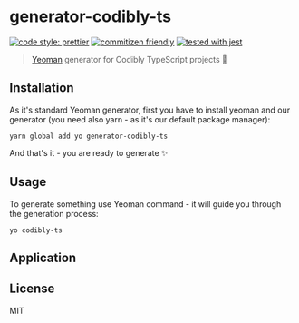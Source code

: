 # generator-codibly-ts

[![code style: prettier](https://img.shields.io/badge/code_style-prettier-ff69b4.svg)](https://github.com/prettier/prettier)
[![commitizen friendly](https://img.shields.io/badge/commitizen-friendly-brightgreen.svg)](http://commitizen.github.io/cz-cli/)
[![tested with jest](https://img.shields.io/badge/tested_with-jest-99424f.svg)](https://github.com/facebook/jest)

> [Yeoman](https://yeoman.io/) generator for Codibly TypeScript projects 🧐

## Installation

As it's standard Yeoman generator, first you have to install yeoman
and our generator (you need also yarn - as it's our default package manager):

```
yarn global add yo generator-codibly-ts
```

And that's it - you are ready to generate ✨

## Usage

To generate something use Yeoman command - it will guide you through the
generation process:

```
yo codibly-ts
```

## Application

## License

MIT
